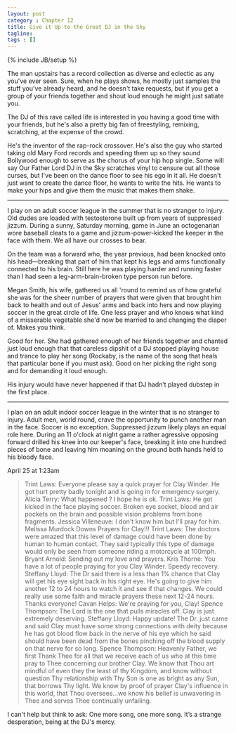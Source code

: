 ```yaml
---
layout: post
category : Chapter 12
title: Give it Up to the Great DJ in the Sky
tagline:
tags : []
---
```

{% include JB/setup %}

The man upstairs has a record collection as diverse and eclectic as any you've ever seen. Sure, when he plays shows, he mostly just samples the stuff you've already heard, and he doesn't take requests, but if you get a group of your friends together and shout loud enough he might just satiate you.

The DJ of this rave called life is interested in you having a good time with your friends, but he's also a pretty big fan of freestyling, remixing, scratching, at the expense of the crowd.

He's the inventor of the rap-rock crossover. He's also the guy who started taking old Mary Ford records and speeding them up so they sound Bollywood enough to serve as the chorus of your hip hop single. Some will say Our Father Lord DJ in the Sky scratches vinyl to censure out all those curses, but I've been on the dance floor to see his ego in it all. He doesn't just want to create the dance floor, he wants to write the hits. He wants to make your hips and give them the music that makes them shake.

-----------------

I play on an adult soccer league in the summer that is no stranger to injury. Old dudes are loaded with testosterone built up from years of suppressed jizzum. During a sunny, Saturday morning, game in June an octogenarian wore baseball cleats to a game and jizzum-power-kicked the keeper in the face with them. We all have our crosses to bear.

On the team was a forward who, the year previous, had been knocked onto his head—breaking that part of him that kept his legs and arms functionally connected to his brain. Still here he was playing harder and running faster than I had seen a leg-arm-brain-broken type person run before. 

Megan Smith, his wife, gathered us all 'round to remind us of how grateful she was for the sheer number of prayers that were given that brought him back to health and out of Jesus' arms and back into hers and now playing soccer in the great circle of life. One less prayer and who knows what kind of a misserable vegetable she'd now be married to and changing the diaper of. Makes you think.

Good for her. She had gathered enough of her friends together and chanted just loud enough that that careless dipshit of a DJ stopped playing house and trance to play her song (Rockaby, is the name of the song that heals that particular bone if you must ask). Good on her picking the right song and for demanding it loud enough.

His injury would have never happened if that DJ hadn’t played dubstep in the first place.

---------

I plan on an adult indoor soccer league in the winter that is no stranger to injury. Adult men, world round, crave the opportunity to punch another man in the face. Soccer is no exception.   Suppressed jizzum likely plays an equal role here. During an 11 o'clock at night game a rather agressive opposing forward drilled his knee into our keeper's face, breaking it into one hundred pieces of bone and leaving him moaning on the ground both hands held to his bloody face.

April 25 at 1:23am

> Trint Laws: Everyone please say a quick prayer for Clay Winder. He got hurt pretty badly tonight and is going in for emergency surgery.
> Alicia Terry: What happened ? I hope he is ok.
> Trint Laws: He got kicked in the face playing soccer. Broken eye socket, blood and air pockets on the brain and possible vision problems from bone fragments.
> Jessica Villeneuve: I don't know him but I'll pray for him.
> Melissa Murdock Downs Prayers for Clay!!!
> Trint Laws: The doctors were amazed that this level of damage could have been done by human to human contact. They said typically this type of damage would only be seen from someone riding a motorcycle at 100mph.
> Bryant Arnold: Sending out my love and prayers.
> Kris Thorne: You have a lot of people praying for you Clay Winder. Speedy recovery.
> Steffany Lloyd: The Dr said there is a less than 1% chance that Clay will get his eye sight back in his right eye. He's going to give him another 12 to 24 hours to watch it and see if that changes. We could really use some faith and miracle prayers these next 12-24 hours. Thanks everyone!
> Cavan Helps: We're praying for you, Clay!
> Spence Thompson: The Lord is the one that pulls miracles off. Clay is just extremely deserving.
> Steffany Lloyd: Happy update! The Dr. just came and said Clay must have some strong connections with deity because he has got blood flow back in the nerve of his eye which he said should have been dead from the bones pinching off the blood supply on that nerve for so long.
> Spence Thompson: Heavenly Father, we first Thank Thee for all that we receive each of us who at this time pray to Thee concerning our brother Clay. We know that Thou art mindful of even they the least of thy Kingdom, and know without question Thy relationship with Thy Son is one as bright as any Sun, that borrows Thy light. We know by proof of prayer Clay's influence in this world, that Thou oversees...we know his belief is unwavering in Thee and serves Thee continually unfailing.

I can't help but think to ask: One more song, one more song. It’s a strange desperation, being at the DJ's mercy.


